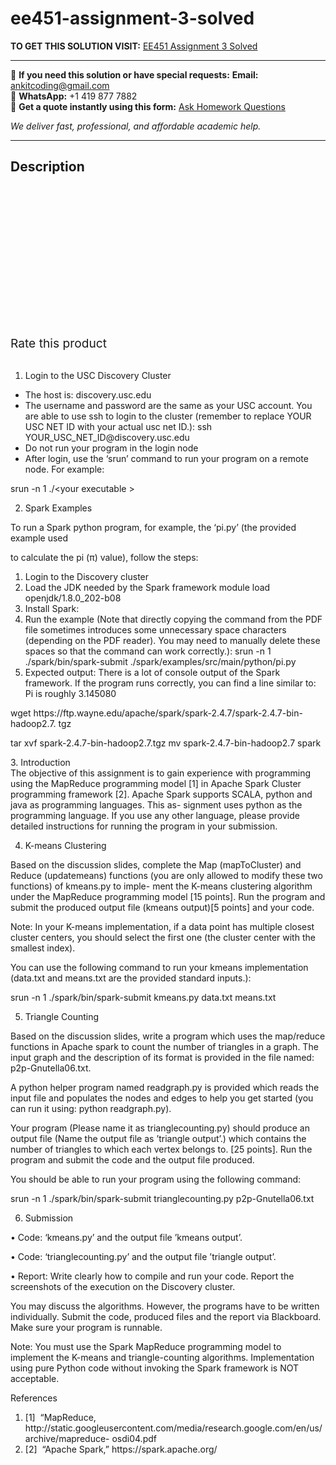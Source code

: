 # ee451-assignment-3-solved
**TO GET THIS SOLUTION VISIT:** [EE451 Assignment 3 Solved](https://www.ankitcodinghub.com/product/ee451-assignment-3-solved/)


---

📩 **If you need this solution or have special requests:** **Email:** ankitcoding@gmail.com  
📱 **WhatsApp:** +1 419 877 7882  
📄 **Get a quote instantly using this form:** [Ask Homework Questions](https://www.ankitcodinghub.com/services/ask-homework-questions/)

*We deliver fast, professional, and affordable academic help.*

---

<h2>Description</h2>



<div class="kk-star-ratings kksr-auto kksr-align-center kksr-valign-top" data-payload="{&quot;align&quot;:&quot;center&quot;,&quot;id&quot;:&quot;100470&quot;,&quot;slug&quot;:&quot;default&quot;,&quot;valign&quot;:&quot;top&quot;,&quot;ignore&quot;:&quot;&quot;,&quot;reference&quot;:&quot;auto&quot;,&quot;class&quot;:&quot;&quot;,&quot;count&quot;:&quot;0&quot;,&quot;legendonly&quot;:&quot;&quot;,&quot;readonly&quot;:&quot;&quot;,&quot;score&quot;:&quot;0&quot;,&quot;starsonly&quot;:&quot;&quot;,&quot;best&quot;:&quot;5&quot;,&quot;gap&quot;:&quot;4&quot;,&quot;greet&quot;:&quot;Rate this product&quot;,&quot;legend&quot;:&quot;0\/5 - (0 votes)&quot;,&quot;size&quot;:&quot;24&quot;,&quot;title&quot;:&quot;EE451 Assignment 3 Solved&quot;,&quot;width&quot;:&quot;0&quot;,&quot;_legend&quot;:&quot;{score}\/{best} - ({count} {votes})&quot;,&quot;font_factor&quot;:&quot;1.25&quot;}">

<div class="kksr-stars">

<div class="kksr-stars-inactive">
            <div class="kksr-star" data-star="1" style="padding-right: 4px">


<div class="kksr-icon" style="width: 24px; height: 24px;"></div>
        </div>
            <div class="kksr-star" data-star="2" style="padding-right: 4px">


<div class="kksr-icon" style="width: 24px; height: 24px;"></div>
        </div>
            <div class="kksr-star" data-star="3" style="padding-right: 4px">


<div class="kksr-icon" style="width: 24px; height: 24px;"></div>
        </div>
            <div class="kksr-star" data-star="4" style="padding-right: 4px">


<div class="kksr-icon" style="width: 24px; height: 24px;"></div>
        </div>
            <div class="kksr-star" data-star="5" style="padding-right: 4px">


<div class="kksr-icon" style="width: 24px; height: 24px;"></div>
        </div>
    </div>

<div class="kksr-stars-active" style="width: 0px;">
            <div class="kksr-star" style="padding-right: 4px">


<div class="kksr-icon" style="width: 24px; height: 24px;"></div>
        </div>
            <div class="kksr-star" style="padding-right: 4px">


<div class="kksr-icon" style="width: 24px; height: 24px;"></div>
        </div>
            <div class="kksr-star" style="padding-right: 4px">


<div class="kksr-icon" style="width: 24px; height: 24px;"></div>
        </div>
            <div class="kksr-star" style="padding-right: 4px">


<div class="kksr-icon" style="width: 24px; height: 24px;"></div>
        </div>
            <div class="kksr-star" style="padding-right: 4px">


<div class="kksr-icon" style="width: 24px; height: 24px;"></div>
        </div>
    </div>
</div>


<div class="kksr-legend" style="font-size: 19.2px;">
            <span class="kksr-muted">Rate this product</span>
    </div>
    </div>
<div class="page" title="Page 1">
<div class="layoutArea">
<div class="column">
&nbsp;

1. Login to the USC Discovery Cluster

<ul>
<li>The host is: discovery.usc.edu</li>
<li>The username and password are the same as your USC account. You are able to use ssh to login to the cluster (remember to replace YOUR USC NET ID with your actual usc net ID.):
ssh YOUR_USC_NET_ID@discovery.usc.edu
</li>
<li>Do not run your program in the login node</li>
<li>After login, use the ‘srun’ command to run your program on a remote node. For
example:
</li>
</ul>
srun -n 1 ./&lt;your executable &gt;

2. Spark Examples

To run a Spark python program, for example, the ‘pi.py’ (the provided example used

to calculate the pi (π) value), follow the steps:

<ol>
<li>Login to the Discovery cluster</li>
<li>Load the JDK needed by the Spark framework
module load openjdk/1.8.0_202-b08
</li>
<li>Install Spark:</li>
<li>Run the example (Note that directly copying the command from the PDF file sometimes introduces some unnecessary space characters (depending on the PDF reader). You may need to manually delete these spaces so that the command can work correctly.):
srun -n 1 ./spark/bin/spark-submit ./spark/examples/src/main/python/pi.py
</li>
<li>Expected output: There is a lot of console output of the Spark framework. If the program runs correctly, you can find a line similar to:
Pi is roughly 3.145080
</li>
</ol>
</div>
</div>
<div class="layoutArea">
<div class="column">
wget https://ftp.wayne.edu/apache/spark/spark-2.4.7/spark-2.4.7-bin-hadoop2.7. tgz

tar xvf spark-2.4.7-bin-hadoop2.7.tgz mv spark-2.4.7-bin-hadoop2.7 spark

</div>
</div>
</div>
<div class="page" title="Page 2">
<div class="layoutArea">
<div class="column">
3. Introduction

</div>
</div>
<div class="layoutArea">
<div class="column">
The objective of this assignment is to gain experience with programming using the MapReduce programming model [1] in Apache Spark Cluster programming framework [2]. Apache Spark supports SCALA, python and java as programming languages. This as- signment uses python as the programming language. If you use any other language, please provide detailed instructions for running the program in your submission.

4. K-means Clustering

Based on the discussion slides, complete the Map (mapToCluster) and Reduce (updatemeans) functions (you are only allowed to modify these two functions) of kmeans.py to imple- ment the K-means clustering algorithm under the MapReduce programming model [15 points]. Run the program and submit the produced output file (kmeans output)[5 points] and your code.

Note: In your K-means implementation, if a data point has multiple closest cluster centers, you should select the first one (the cluster center with the smallest index).

You can use the following command to run your kmeans implementation (data.txt and means.txt are the provided standard inputs.):

srun -n 1 ./spark/bin/spark-submit kmeans.py data.txt means.txt

5. Triangle Counting

Based on the discussion slides, write a program which uses the map/reduce functions in Apache spark to count the number of triangles in a graph. The input graph and the description of its format is provided in the file named: p2p-Gnutella06.txt.

A python helper program named readgraph.py is provided which reads the input file and populates the nodes and edges to help you get started (you can run it using: python readgraph.py).

Your program (Please name it as trianglecounting.py) should produce an output file (Name the output file as ’triangle output’.) which contains the number of triangles to which each vertex belongs to. [25 points]. Run the program and submit the code and the output file produced.

You should be able to run your program using the following command:

srun -n 1 ./spark/bin/spark-submit trianglecounting.py p2p-Gnutella06.txt

6. Submission

• Code: ‘kmeans.py’ and the output file ’kmeans output’.

• Code: ‘trianglecounting.py’ and the output file ’triangle output’.

</div>
</div>
</div>
<div class="page" title="Page 3">
<div class="layoutArea">
<div class="column">
• Report: Write clearly how to compile and run your code. Report the screenshots of the execution on the Discovery cluster.

You may discuss the algorithms. However, the programs have to be written individually. Submit the code, produced files and the report via Blackboard. Make sure your program is runnable.

Note: You must use the Spark MapReduce programming model to implement the K-means and triangle-counting algorithms. Implementation using pure Python code without invoking the Spark framework is NOT acceptable.

References

<ol>
<li>[1] &nbsp;“MapReduce, http://static.googleusercontent.com/media/research.google.com/en/us/archive/mapreduce- osdi04.pdf</li>
<li>[2] &nbsp;“Apache Spark,” https://spark.apache.org/</li>
</ol>
</div>
</div>
<div class="layoutArea">
<div class="column"></div>
</div>
<div class="layoutArea"></div>
</div>

